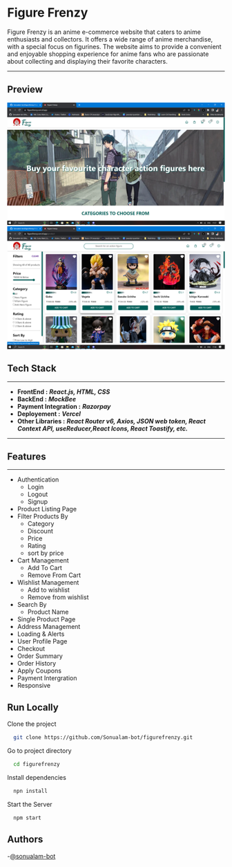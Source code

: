 # Figure Frenzy

Figure Frenzy is an anime e-commerce website that caters to anime enthusiasts and collectors. It offers a wide range of anime merchandise, with a special focus on figurines. The website aims to provide a convenient and enjoyable shopping experience for anime fans who are passionate about collecting and displaying their favorite characters.

---

## Preview
![Homepage](assets/homepage.png)
![ProductPage](assets/productpage.png)


## Tech Stack
***
- **FrontEnd :** ***React.js, HTML, CSS***
- **BackEnd :**  ***MockBee***
- **Payment Integration :** ***Razorpay***
- **Deployement :** ***Vercel***
- **Other Libraries :** ***React Router v6, Axios, JSON web token, React Context API, useReducer,React Icons, React Toastify, etc.***

***

## Features
***
- Authentication
  - Login
  - Logout
  - Signup
- Product Listing Page
- Filter Products By
  - Category
  - Discount
  - Price
  - Rating
  - sort by price
- Cart Management
   - Add To Cart
   - Remove From Cart 
- Wishlist Management
   - Add to wishlist
   - Remove from wishlist
- Search By 
    - Product Name
- Single Product Page
- Address Management
- Loading & Alerts
- User Profile Page
- Checkout
- Order Summary
- Order History
- Apply Coupons
- Payment Intergration
- Responsive


## Run Locally

Clone the project

```bash
  git clone https://github.com/Sonualam-bot/figurefrenzy.git
```

Go to project directory

```bash
  cd figurefrenzy
```

Install dependencies
```bash
  npn install
```

Start the Server
```bash
  npm start
```

## Authors

-[@sonualam-bot](https://www.github.com/sonualam-bot)
